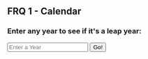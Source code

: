 ## FRQ 1 - Calendar
<p id="test"></p>

<script>

  function getInput()
  {
      let inputYear = document.getElementById("inputYear").value;
      return inputYear;
  }

  function isLeapYear(yearparam)
  {
      result = document.getElementById("result");

      // Fetch data from API
      fetch('https://blognorte.tk/api/calendar/isLeapYear/' + yearparam + "/")
      .then(response => response.json())
      .then(data =>
      {
          console.log(data);
          result.innerHTML = "Is" + yearparam + " a leap year?: " + data.isLeapYear;
      })
  }

</script>

### Enter any year to see if it's a leap year:
<input class="textbox" id="inputYear" placeholder="Enter a Year">
<button class="submit-button" onclick="isLeapYear(getInput())">Go!</button>
<p id="result"></p>
